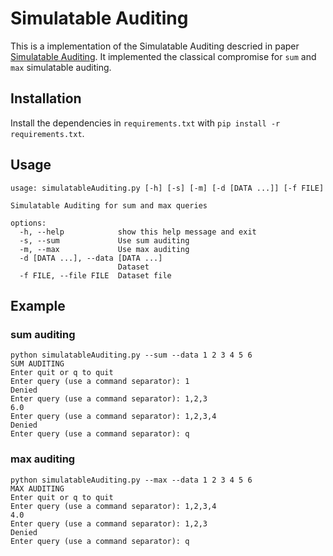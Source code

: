 # Simulatable Auditing

This is a implementation of the Simulatable Auditing descried in paper [Simulatable Auditing](https://www.sciencedirect.com/science/article/pii/S002200001300113X). It implemented the classical compromise for `sum` and `max` simulatable auditing. 

## Installation

Install the dependencies in `requirements.txt` with `pip install -r requirements.txt`.

## Usage
```
usage: simulatableAuditing.py [-h] [-s] [-m] [-d [DATA ...]] [-f FILE]

Simulatable Auditing for sum and max queries

options:
  -h, --help            show this help message and exit
  -s, --sum             Use sum auditing
  -m, --max             Use max auditing
  -d [DATA ...], --data [DATA ...]
                        Dataset
  -f FILE, --file FILE  Dataset file
```

## Example

### sum auditing

```
python simulatableAuditing.py --sum --data 1 2 3 4 5 6
SUM AUDITING
Enter quit or q to quit
Enter query (use a command separator): 1
Denied
Enter query (use a command separator): 1,2,3
6.0
Enter query (use a command separator): 1,2,3,4
Denied
Enter query (use a command separator): q
```

### max auditing

```
python simulatableAuditing.py --max --data 1 2 3 4 5 6
MAX AUDITING
Enter quit or q to quit
Enter query (use a command separator): 1,2,3,4
4.0
Enter query (use a command separator): 1,2,3
Denied
Enter query (use a command separator): q
```
